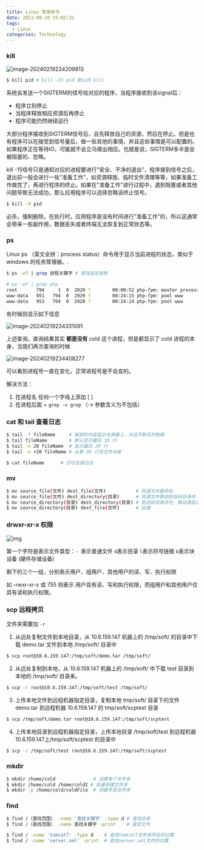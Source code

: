 ```yaml
---
title: Linux 常用命令
date: 2023-08-16 15:02:32
tags:
  - Linux
categories: Technology
---
```


### kill

![image-20240219234209813](https://images-1311785948.cos.ap-chengdu.myqcloud.com/typora/20240219234211.png)

```bash
$ kill pid # kill -15 pid 默认的 kill
```

系统会发送一个SIGTERM的信号给对应的程序，当程序接收到该signal后：

- 程序立刻停止
- 当程序释放相应资源后再停止
- 程序可能仍然继续运行

大部分程序接收到SIGTERM信号后，会先释放自己的资源，然后在停止。但是也有程序可以在接受到信号量后，做一些其他的事情，并且这些事情是可以配置的。如果程序正在等待IO，可能就不会立马做出相应。也就是说，SIGTERM多半是会被阻塞的、忽略。

kill -15信号只是通知对应的进程要进行"安全、干净的退出"，程序接到信号之后，退出前一般会进行一些"准备工作"，如资源释放、临时文件清理等等，如果准备工作做完了，再进行程序的终止。如果在"准备工作"进行过程中，遇到阻塞或者其他问题导致无法成功，那么应用程序可以选择忽略该终止信号。

```bash
$ kill -9 pid
```

必杀，强制删除。在执行时，应用程序是没有时间进行"准备工作"的，所以这通常会带来一些副作用，数据丢失或者终端无法恢复到正常状态等。

### ps

Linux ps （英文全拼：process status）命令用于显示当前进程的状态，类似于 windows 的任务管理器。.

```bash
$ ps -ef | grep 进程关键字 # 查找指定进程
```

```bash
# ps -ef | grep php
root       794     1  0  2020 ?        00:00:52 php-fpm: master process (/etc/php/7.3/fpm/php-fpm.conf)
www-data   951   794  0  2020 ?        00:24:15 php-fpm: pool www
www-data   953   794  0  2020 ?        00:24:14 php-fpm: pool www
```

有时候则显示如下信息

![image-20240219234331091](https://images-1311785948.cos.ap-chengdu.myqcloud.com/typora/20240219234332.png)

上述查询，查询结果其实 **都是没有** cold 这个进程，但是都显示了 cold 进程的本身，当我们再次查询的时候

![image-20240219234408277](https://images-1311785948.cos.ap-chengdu.myqcloud.com/typora/20240219234409.png)

可以看到进程号一直在变化，正常进程号是不会变的。

解决方法：

1. 在进程名 任何一个字母上添加 [ ]
2. 在进程后面 + `grep -v grep` （-v 参数含义为不包括）

### cat 和 tail 查看日志

```bash
$ tail -f fileName	   # 尾部的内容显示在屏幕上，并且不断实时刷新
$ tail fileName		   # 默认显示最后 10 行
$ tail -n 20 fileName  # 显示最后 20 行
$ tail -n +20 fileName # 从第 20 行至文件末尾
```

```bash
$ cat fileName		# 打印全部日志
```

### mv

```bash
$ mv source_file(文件) dest_file(文件) 			 # 将源文件重命名
$ mv source_file(文件) dest_directory(目录) 	 # 将源文件移动到目标目录中
$ mv source_directory(目录) dest_directory(目录) # 若目标目录存在，移动源目录到其下面，否则对源目录重命名
$ mv source_directory(目录) dest_file(文件) 	 # 出错
```

### drwxr-xr-x 权限

![img](https://images-1311785948.cos.ap-chengdu.myqcloud.com/typora/20180328163937114)

第一个字符是表示文件类型：`- `表示普通文件  `d`表示目录 `l`表示符号链接 `b`表示块设备 (硬件存储设备)

剩下的三个一组，分别表示用户、组用户、其他用户的读、写、执行权限

如 -rwxr-xr-x 或 755 则表示 用户具有读、写和执行权限，而组用户和其他用户仅具有读和执行权限。

### scp 远程拷贝

文件夹需要加 `-r`

1. 从远处复制文件到本地目录，从 10.6.159.147 机器上的 /tmp/soft/ 的目录中下载 demo.tar 文件到本地 /tmp/soft/ 目录中

```bash
$ scp root@10.6.159.147:/tmp/soft/demo.tar /tmp/soft/
```

2. 从远处复制到本地，从 10.6.159.147 机器上的 /tmp/soft/ 中下载 test 目录到本地的 /tmp/soft/ 目录来。

```bash
$ scp -r root@10.6.159.147:/tmp/soft/test /tmp/soft/
```

3. 上传本地文件到远程机器指定目录，复制本地 tmp/soft/ 目录下的文件 demo.tar 到远程机器 10.6.159.147 的 tmp/soft/scptest 目录

```bash
$ scp /tmp/soft/demo.tar root@10.6.159.147:/tmp/soft/scptest
```

4. 上传本地目录到远程机器指定目录，上传本地目录 /tmp/soft/test 到远程机器 10.6.159.147上/tmp/soft/scptest 的目录中

```bash
$ scp -r /tmp/soft/test root@10.6.159.147:/tmp/soft/scptest
```

### mkdir

```bash
$ mkdir /home/cold				# 创建单个文件夹
$ mkdir /home/cold /home/cold2 # 批量创建文件夹
$ mkdir -p /home/cold/coldFile  # 创建多层文件夹
```

### find

```bash
$ find /（查找范围） -name '查找关键字' -type d # 查找目录
$ find /（查找范围） -name 查找关键字 -print 	 # 查找文件
```

```bash
$ find / -name 'tomcat7' -type d 	# 查找tomcat7文件夹所在的位置
$ find / -name 'server.xml' -print  # 查找server.xml文件的位置
```
